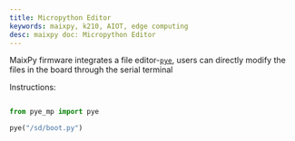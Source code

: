 ```yaml
---
title: Micropython Editor
keywords: maixpy, k210, AIOT, edge computing
desc: maixpy doc: Micropython Editor
---
```



MaixPy firmware integrates a file editor-[`pye`](https://github.com/robert-hh/Micropython-Editor), users can directly modify the files in the board through the serial terminal

Instructions:

```python

from pye_mp import pye

pye("/sd/boot.py")

```
